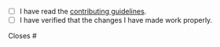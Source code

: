 - [ ] I have read the [contributing guidelines](https://github.com/discuitnet/docs/blob/main/.github/CONTRIBUTING.md).
- [ ] I have verified that the changes I have made work properly.

Closes #

